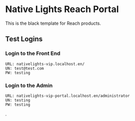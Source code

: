 # Native Lights  Reach Portal

This is the black template for Reach products.

## Test Logins

### Login to the Front End
```
URL: nativelights-vip.localhost.en/
UN: test@test.com
PW: testing
```

### Login to the Admin
```
URL: nativelights-vip-portal.localhost.en/administrator
UN: testing
PW: testing
```
.
